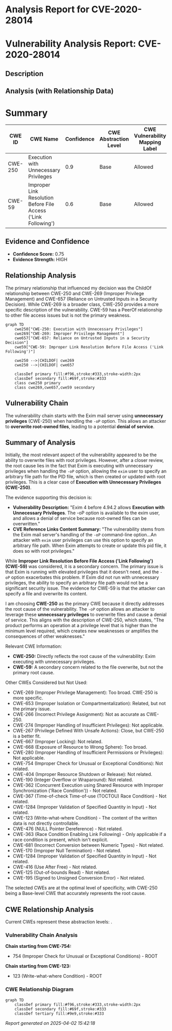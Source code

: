 # Analysis Report for CVE-2020-28014

# Vulnerability Analysis Report: CVE-2020-28014

## Description



## Analysis (with Relationship Data)

# Summary

| CWE ID | CWE Name | Confidence | CWE Abstraction Level | CWE Vulnerability Mapping Label | CWE-Vulnerability Mapping Notes |
|---|---|---|---|---|---|
| CWE-250 | Execution with Unnecessary Privileges | 0.9 | Base | Allowed | Primary CWE |
| CWE-59 | Improper Link Resolution Before File Access ('Link Following') | 0.6 | Base | Allowed | Secondary Candidate |

## Evidence and Confidence

*   **Confidence Score:** 0.75
*   **Evidence Strength:** HIGH

## Relationship Analysis
The primary relationship that influenced my decision was the ChildOf relationship between CWE-250 and CWE-269 (Improper Privilege Management) and CWE-657 (Reliance on Untrusted Inputs in a Security Decision). While CWE-269 is a broader class, CWE-250 provides a more specific description of the vulnerability. CWE-59 has a PeerOf relationship to other file access issues but is not the primary weakness.

```mermaid
graph TD
    cwe250["CWE-250: Execution with Unnecessary Privileges"]
    cwe269["CWE-269: Improper Privilege Management"]
    cwe657["CWE-657: Reliance on Untrusted Inputs in a Security Decision"]
    cwe59["CWE-59: Improper Link Resolution Before File Access ('Link Following')"]

    cwe250 -->|CHILDOF| cwe269
    cwe250 -->|CHILDOF| cwe657

    classDef primary fill:#f96,stroke:#333,stroke-width:2px
    classDef secondary fill:#69f,stroke:#333
    class cwe250 primary
    class cwe269,cwe657,cwe59 secondary
```

## Vulnerability Chain
The vulnerability chain starts with the Exim mail server using **unnecessary privileges** (CWE-250) when handling the `-oP` option. This allows an attacker to **overwrite root-owned files**, leading to a potential **denial of service**.

## Summary of Analysis
Initially, the most relevant aspect of the vulnerability appeared to be the ability to overwrite files with root privileges. However, after a closer review, the root cause lies in the fact that Exim is executing with unnecessary privileges when handling the `-oP` option, allowing the `exim` user to specify an arbitrary file path for the PID file, which is then created or updated with root privileges. This is a clear case of **Execution with Unnecessary Privileges (CWE-250)**.

The evidence supporting this decision is:

*   **Vulnerability Description:** "Exim 4 before 4.94.2 allows **Execution with Unnecessary Privileges**. The -oP option is available to the exim user, and allows a denial of service because root-owned files can be overwritten."
*   **CVE Reference Links Content Summary:** "The vulnerability stems from the Exim mail server's handling of the `-oP` command-line option...An attacker with `exim` user privileges can use this option to specify an arbitrary file path. When Exim attempts to create or update this pid file, it does so with root privileges."

While **Improper Link Resolution Before File Access ('Link Following') (CWE-59)** was considered, it is a secondary concern. The primary issue is that Exim is running with elevated privileges that it doesn't need, and the `-oP` option exacerbates this problem. If Exim did not run with unnecessary privileges, the ability to specify an arbitrary file path would not be a significant security issue. The evidence for CWE-59 is that the attacker can specify a file and overwrite its content.

I am choosing **CWE-250** as the primary CWE because it directly addresses the root cause of the vulnerability. The `-oP` option allows an attacker to leverage these **unnecessary privileges** to overwrite files and cause a denial of service. This aligns with the description of CWE-250, which states, "The product performs an operation at a privilege level that is higher than the minimum level required, which creates new weaknesses or amplifies the consequences of other weaknesses."

Relevant CWE Information:

*   **CWE-250:** Directly reflects the root cause of the vulnerability: Exim executing with unnecessary privileges.
*   **CWE-59:** A secondary concern related to the file overwrite, but not the primary root cause.

Other CWEs Considered but Not Used:

*   CWE-269 (Improper Privilege Management): Too broad. CWE-250 is more specific.
*   CWE-653 (Improper Isolation or Compartmentalization): Related, but not the primary issue.
*   CWE-266 (Incorrect Privilege Assignment): Not as accurate as CWE-250.
*   CWE-274 (Improper Handling of Insufficient Privileges): Not applicable.
*   CWE-267 (Privilege Defined With Unsafe Actions): Close, but CWE-250 is a better fit.
*   CWE-667 (Improper Locking): Not related.
*   CWE-668 (Exposure of Resource to Wrong Sphere): Too broad.
*   CWE-280 (Improper Handling of Insufficient Permissions or Privileges): Not applicable.
*   CWE-754 (Improper Check for Unusual or Exceptional Conditions): Not related.
*   CWE-404 (Improper Resource Shutdown or Release): Not related.
*   CWE-190 (Integer Overflow or Wraparound): Not related.
*   CWE-362 (Concurrent Execution using Shared Resource with Improper Synchronization ('Race Condition')) - Not related.
*   CWE-367 (Time-of-check Time-of-use (TOCTOU) Race Condition) - Not related.
*   CWE-1284 (Improper Validation of Specified Quantity in Input) - Not related.
*   CWE-123 (Write-what-where Condition) - The content of the written data is not directly controllable.
*   CWE-476 (NULL Pointer Dereference) - Not related.
*   CWE-363 (Race Condition Enabling Link Following) - Only applicable if a race condition is present, which isn't explicit.
*   CWE-681 (Incorrect Conversion between Numeric Types) - Not related.
*   CWE-170 (Improper Null Termination) - Not related.
*   CWE-1284 (Improper Validation of Specified Quantity in Input) - Not related.
*   CWE-416 (Use After Free) - Not related.
*   CWE-125 (Out-of-bounds Read) - Not related.
*   CWE-195 (Signed to Unsigned Conversion Error) - Not related.

The selected CWEs are at the optimal level of specificity, with CWE-250 being a Base-level CWE that accurately represents the root cause.


## CWE Relationship Analysis

Current CWEs represent these abstraction levels: .


### Vulnerability Chain Analysis

**Chain starting from CWE-754:**
- 754 (Improper Check for Unusual or Exceptional Conditions) - ROOT


**Chain starting from CWE-123:**
- 123 (Write-what-where Condition) - ROOT



### CWE Relationship Diagram

```mermaid
graph TD
    classDef primary fill:#f96,stroke:#333,stroke-width:2px
    classDef secondary fill:#69f,stroke:#333
    classDef tertiary fill:#9e9,stroke:#333
```



*Report generated on 2025-04-02 15:42:18*
